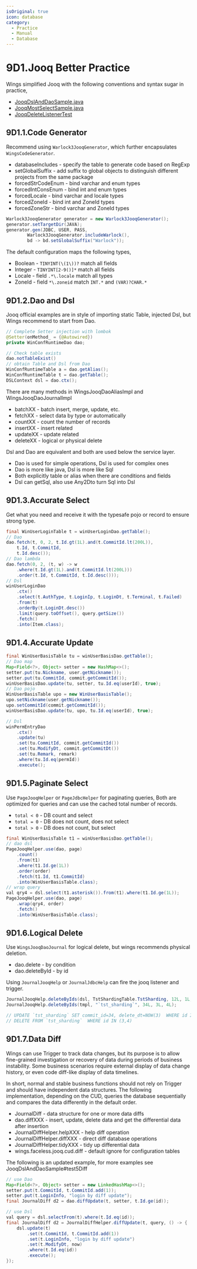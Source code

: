 ```yaml
---
isOriginal: true
icon: database
category:
  - Practice
  - Manual
  - Database
---
```


# 9D1.Jooq Better Practice

Wings simplified Jooq with the following conventions and syntax sugar in practice,

* [JooqDslAndDaoSample.java](https://github.com/trydofor/professional-wings/blob/master/wings/faceless-jooq/src/test/java/pro/fessional/wings/faceless/sample/JooqDslAndDaoSample.java)
* [JooqMostSelectSample.java](https://github.com/trydofor/professional-wings/blob/master/wings/faceless-jooq/src/test/java/pro/fessional/wings/faceless/sample/JooqMostSelectSample.java)
* [JooqDeleteListenerTest](https://github.com/trydofor/professional-wings/blob/master/wings/faceless-jooq/src/test/java/pro/fessional/wings/faceless/jooq/JooqDeleteListenerTest.java)

## 9D1.1.Code Generator

Recommend using `Warlock3JooqGenerator`, which further encapsulates `WingsCodeGenerator`.

* databaseIncludes - specify the table to generate code based on RegExp
* setGlobalSuffix - add suffix to global objects to distinguish different projects from the same package
* forcedStrCodeEnum - bind varchar and enum types
* forcedIntConsEnum - bind int and enum types
* forcedLocale - bind varchar and locale types
* forcedZoneId - bind int and ZoneId types
* forcedZoneStr - bind varchar and ZoneId types

```java
Warlock3JooqGenerator generator = new Warlock3JooqGenerator();
generator.setTargetDir(JAVA);
generator.gen(JDBC, USER, PASS,
        Warlock3JooqGenerator.includeWarlock(),
        bd -> bd.setGlobalSuffix("Warlock"));
```

The default configuration maps the following types,

* Boolean - `TINYINT(\(1\))?` match all fields
* Integer - `TINYINT[2-9()]*` match all fields
* Locale - field `.*\.locale` match all types
* ZoneId - field `*\.zoneid` match `INT.*` and `(VAR)?CHAR.*`

## 9D1.2.Dao and Dsl

Jooq official examples are in style of importing static Table, injected Dsl,
but Wings recommend to start from Dao.

```java
// Complete Setter injection with lombok
@Setter(onMethod_ = {@Autowired})
private WinConfRuntimeDao dao;
```

```java
// Check table exists
dao.notTableExist()
// obtain Table and Dsl from Dao
WinConfRuntimeTable a = dao.getAlias();
WinConfRuntimeTable t = dao.getTable();
DSLContext dsl = dao.ctx();
```

There are many methods in WingsJooqDaoAliasImpl and WingsJooqDaoJournalImpl

* batchXX - batch insert, merge, update, etc.
* fetchXX - select data by type or automatically
* countXX - count the number of records
* insertXX - insert related
* updateXX - update related
* deleteXX - logical or physical delete

Dsl and Dao are equivalent and both are used below the service layer.

* Dao is used for simple operations, Dsl is used for complex ones
* Dao is more like java, Dsl is more like Sql
* Both explicitly table or alias when there are conditions and fields
* Dsl can getSql, also use Any2Dto turn Sql into Dsl

## 9D1.3.Accurate Select

Get what you need and receive it with the typesafe pojo or record to ensure strong type.

```java
final WinUserLoginTable t = winUserLoginDao.getTable();
// Dao
dao.fetch(t, 0, 2, t.Id.gt(1L).and(t.CommitId.lt(200L)),
    t.Id, t.CommitId,
    t.Id.desc());
// Dao lambda
dao.fetch(0, 2, (t, w) -> w
    .where(t.Id.gt(1L).and(t.CommitId.lt(200L)))
    .order(t.Id, t.CommitId, t.Id.desc()));
// Dsl
winUserLoginDao
    .ctx()
    .select(t.AuthType, t.LoginIp, t.LoginDt, t.Terminal, t.Failed)
    .from(t)
    .orderBy(t.LoginDt.desc())
    .limit(query.toOffset(), query.getSize())
    .fetch()
    .into(Item.class);
```

## 9D1.4.Accurate Update

```java
final WinUserBasisTable tu = winUserBasisDao.getTable();
// Dao map
Map<Field<?>, Object> setter = new HashMap<>();
setter.put(tu.Nickname, user.getNickname());
setter.put(tu.CommitId, commit.getCommitId());
winUserBasisDao.update(tu, setter, tu.Id.eq(userId), true);
// Dao pojo
WinUserBasisTable upo = new WinUserBasisTable();
upo.setNickname(user.getNickname());
upo.setCommitId(commit.getCommitId());
winUserBasisDao.update(tu, upo, tu.Id.eq(userId), true);

// Dsl
winPermEntryDao
    .ctx()
    .update(tu)
    .set(tu.CommitId, commit.getCommitId())
    .set(tu.ModifyDt, commit.getCommitDt())
    .set(tu.Remark, remark)
    .where(tu.Id.eq(permId))
    .execute();
```

## 9D1.5.Paginate Select

Use `PageJooqHelper` or `PageJdbcHelper` for paginating queries,
Both are optimized for queries and can use the cached total number of records.

* `total < 0` - DB count and select
* `total = 0` - DB does not count, does not select
* `total > 0` - DB does not count, but select

```java
final WinUserBasisTable t1 = winUserBasisDao.getTable();
// dao dsl
PageJooqHelper.use(dao, page)
    .count()
    .from(t1)
    .where(t1.Id.ge(1L))
    .order(order)
    .fetch(t1.Id, t1.CommitId)
    .into(WinUserBasisTable.class);
// wrap query
val qry4 = dsl.select(t1.asterisk()).from(t1).where(t1.Id.ge(1L));
PageJooqHelper.use(dao, page)
    .wrap(qry4, order)
    .fetch()
    .into(WinUserBasisTable.class);
```

## 9D1.6.Logical Delete

Use `WingsJooqDaoJournal` for logical delete, but wings recommends physical deletion.

* dao.delete - by condition
* dao.deleteById - by id

Using `JournalJooqHelp` or `JournalJdbcHelp` can fire the jooq listener and trigger.

```java
JournalJooqHelp.deleteByIds(dsl, TstShardingTable.TstSharding, 12L, 1L, 2L);
JournalJooqHelp.deleteByIds(tmpl, "`tst_sharding`", 34L, 3L, 4L);

// UPDATE `tst_sharding` SET commit_id=34, delete_dt=NOW(3)  WHERE id IN (3,4)
// DELETE FROM `tst_sharding`  WHERE id IN (3,4)
```

## 9D1.7.Data Diff

Wings can use Trigger to track data changes, but its purpose is to allow fine-grained investigation
or recovery of data during periods of business instability. Some business scenarios require external
display of data change history, or even code diff-like display of data timelines.

In short, normal and stable business functions should not rely on Trigger and should have independent
data structures. The following implementation, depending on the CUD, queries the database sequentially
and compares the data differently in the default order.

* JournalDiff - data structure for one or more data diffs
* dao.diffXXX - insert, update, delete data and get the differential data after insertion
* JournalDiffHelper.helpXXX - help diff operation
* JournalDiffHelper.diffXXX - direct diff database operations
* JournalDiffHelper.tidyXXX - tidy up differential data
* wings.faceless.jooq.cud.diff - default ignore for configuration tables

The following is an updated example, for more examples see JooqDslAndDaoSample#test5Diff

```java
// use Dao
Map<Field<?>, Object> setter = new LinkedHashMap<>();
setter.put(t.CommitId, t.CommitId.add(1));
setter.put(t.LoginInfo, "login by diff update");
final JournalDiff d2 = dao.diffUpdate(t, setter, t.Id.ge(id));

// use Dsl
val query = dsl.selectFrom(t).where(t.Id.eq(id));
final JournalDiff d2 = JournalDiffHelper.diffUpdate(t, query, () -> {
    dsl.update(t)
        .set(t.CommitId, t.CommitId.add(1))
        .set(t.LoginInfo, "login by diff update")
        .set(t.ModifyDt, now)
        .where(t.Id.eq(id))
        .execute();
});
```

